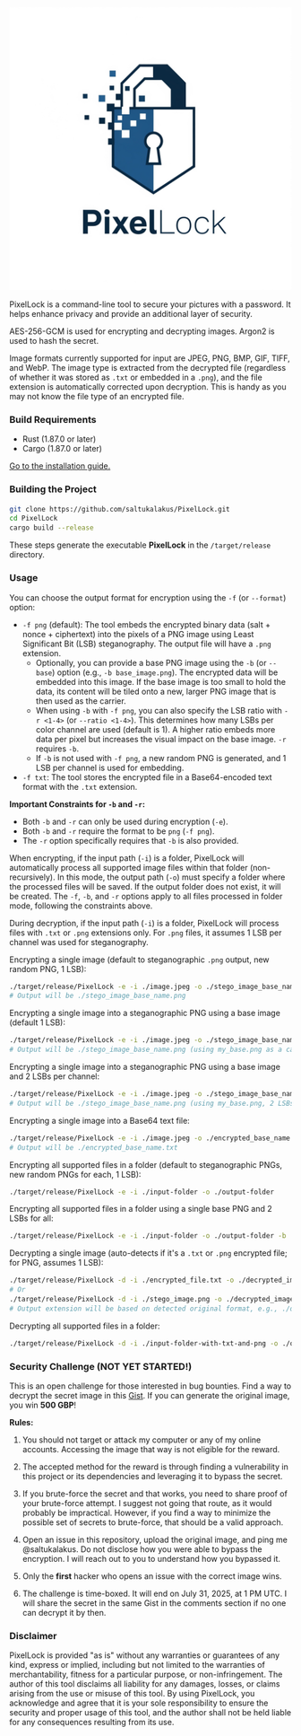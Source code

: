 ![PixelLock](https://github.com/saltukalakus/PixelLock/blob/main/PixelLock.jpeg)

PixelLock is a command-line tool to secure your pictures with a password. It helps enhance privacy and provide an additional layer of security.

AES-256-GCM is used for encrypting and decrypting images. Argon2 is used to hash the secret. 

Image formats currently supported for input are JPEG, PNG, BMP, GIF, TIFF, and WebP. The image type is extracted from the decrypted file (regardless of whether it was stored as `.txt` or embedded in a `.png`), and the file extension is automatically corrected upon decryption. This is handy as you may not know the file type of an encrypted file.

### Build Requirements
- Rust (1.87.0 or later)
- Cargo (1.87.0 or later)

[Go to the installation guide.](https://www.rust-lang.org/learn/get-started)

### Building the Project

   ```bash
   git clone https://github.com/saltukalakus/PixelLock.git
   cd PixelLock
   cargo build --release
   ```

These steps generate the executable **PixelLock** in the `/target/release` directory.

### Usage

You can choose the output format for encryption using the `-f` (or `--format`) option:
-   `-f png` (default): The tool embeds the encrypted binary data (salt + nonce + ciphertext) into the pixels of a PNG image using Least Significant Bit (LSB) steganography. The output file will have a `.png` extension.
    -   Optionally, you can provide a base PNG image using the `-b` (or `--base`) option (e.g., `-b base_image.png`). The encrypted data will be embedded into this image. If the base image is too small to hold the data, its content will be tiled onto a new, larger PNG image that is then used as the carrier.
    -   When using `-b` with `-f png`, you can also specify the LSB ratio with `-r <1-4>` (or `--ratio <1-4>`). This determines how many LSBs per color channel are used (default is 1). A higher ratio embeds more data per pixel but increases the visual impact on the base image. `-r` requires `-b`.
    -   If `-b` is not used with `-f png`, a new random PNG is generated, and 1 LSB per channel is used for embedding.
-   `-f txt`: The tool stores the encrypted file in a Base64-encoded text format with the `.txt` extension.

**Important Constraints for `-b` and `-r`:**
-   Both `-b` and `-r` can only be used during encryption (`-e`).
-   Both `-b` and `-r` require the format to be `png` (`-f png`).
-   The `-r` option specifically requires that `-b` is also provided.

When encrypting, if the input path (`-i`) is a folder, PixelLock will automatically process all supported image files within that folder (non-recursively). In this mode, the output path (`-o`) must specify a folder where the processed files will be saved. If the output folder does not exist, it will be created. The `-f`, `-b`, and `-r` options apply to all files processed in folder mode, following the constraints above.

During decryption, if the input path (`-i`) is a folder, PixelLock will process files with `.txt` or `.png` extensions only. For `.png` files, it assumes 1 LSB per channel was used for steganography.

Encrypting a single image (default to steganographic `.png` output, new random PNG, 1 LSB):
```bash
./target/release/PixelLock -e -i ./image.jpeg -o ./stego_image_base_name
# Output will be ./stego_image_base_name.png
```

Encrypting a single image into a steganographic PNG using a base image (default 1 LSB):
```bash
./target/release/PixelLock -e -i ./image.jpeg -o ./stego_image_base_name -b ./my_base.png
# Output will be ./stego_image_base_name.png (using my_base.png as a carrier, 1 LSB)
```

Encrypting a single image into a steganographic PNG using a base image and 2 LSBs per channel:
```bash
./target/release/PixelLock -e -i ./image.jpeg -o ./stego_image_base_name -b ./my_base.png -r 2
# Output will be ./stego_image_base_name.png (using my_base.png, 2 LSBs)
```

Encrypting a single image into a Base64 text file:
```bash
./target/release/PixelLock -e -i ./image.jpeg -o ./encrypted_base_name -f txt
# Output will be ./encrypted_base_name.txt
```

Encrypting all supported files in a folder (default to steganographic PNGs, new random PNGs for each, 1 LSB):
```bash
./target/release/PixelLock -e -i ./input-folder -o ./output-folder
```

Encrypting all supported files in a folder using a single base PNG and 2 LSBs for all:
```bash
./target/release/PixelLock -e -i ./input-folder -o ./output-folder -b ./my_base.png -r 2
```

Decrypting a single image (auto-detects if it's a `.txt` or `.png` encrypted file; for PNG, assumes 1 LSB):
```bash
./target/release/PixelLock -d -i ./encrypted_file.txt -o ./decrypted_image_base_name
# Or
./target/release/PixelLock -d -i ./stego_image.png -o ./decrypted_image_base_name
# Output extension will be based on detected original format, e.g., ./decrypted_image_base_name.jpeg
```

Decrypting all supported files in a folder:
```bash
./target/release/PixelLock -d -i ./input-folder-with-txt-and-png -o ./output-folder-for-decrypted
```

### Security Challenge (NOT YET STARTED!)

This is an open challenge for those interested in bug bounties. Find a way to decrypt the secret image in this [Gist](). If you can generate the original image, you win **500 GBP**!

**Rules:**

1. You should not target or attack my computer or any of my online accounts. Accessing the image that way is not eligible for the reward.

2. The accepted method for the reward is through finding a vulnerability in this project or its dependencies and leveraging it to bypass the secret. 

3. If you brute-force the secret and that works, you need to share proof of your brute-force attempt. I suggest not going that route, as it would probably be impractical. However, if you find a way to minimize the possible set of secrets to brute-force, that should be a valid approach.

4. Open an issue in this repository, upload the original image, and ping me @saltukalakus. Do not disclose how you were able to bypass the encryption. I will reach out to you to understand how you bypassed it.

5. Only the **first** hacker who opens an issue with the correct image wins.

6. The challenge is time-boxed. It will end on July 31, 2025, at 1 PM UTC. I will share the secret in the same Gist in the comments section if no one can decrypt it by then.

### Disclaimer 

PixelLock is provided "as is" without any warranties or guarantees of any kind, express or implied, including but not limited to the warranties of merchantability, fitness for a particular purpose, or non-infringement. The author of this tool disclaims all liability for any damages, losses, or claims arising from the use or misuse of this tool. By using PixelLock, you acknowledge and agree that it is your sole responsibility to ensure the security and proper usage of this tool, and the author shall not be held liable for any consequences resulting from its use.
